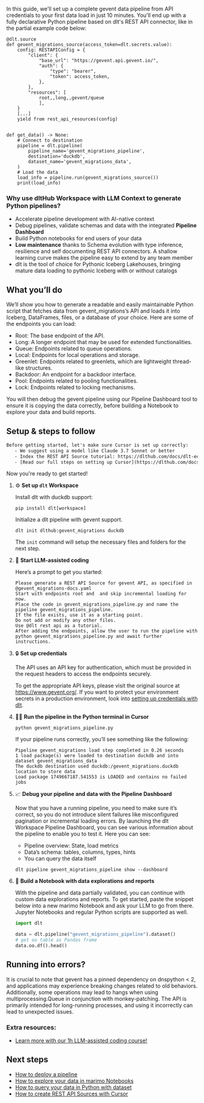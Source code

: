 In this guide, we'll set up a complete gevent data pipeline from API credentials to your first data load in just 10 minutes. You'll end up with a fully declarative Python pipeline based on dlt's REST API connector, like in the partial example code below:

```python-outcome
@dlt.source
def gevent_migrations_source(access_token=dlt.secrets.value):
    config: RESTAPIConfig = {
        "client": {
            "base_url": "https://gevent.api.gevent.io/",
            "auth": {
                "type": "bearer",
                "token": access_token,
            },
        },
        "resources": [
            root,,long,,gevent/queue
            ],
    }
    [...]
    yield from rest_api_resources(config)


def get_data() -> None:
    # Connect to destination
    pipeline = dlt.pipeline(
        pipeline_name='gevent_migrations_pipeline',
        destination='duckdb',
        dataset_name='gevent_migrations_data', 
    )
    # Load the data
    load_info = pipeline.run(gevent_migrations_source())
    print(load_info) 
```

### Why use dltHub Workspace with LLM Context to generate Python pipelines?

- Accelerate pipeline development with AI-native context
- Debug pipelines, validate schemas and data with the integrated **Pipeline Dashboard**
- Build Python notebooks for end users of your data
- **Low maintenance** thanks to Schema evolution with type inference, resilience and self documenting REST API connectors. A shallow learning curve makes the pipeline easy to extend by any team member
- dlt is the tool of choice for Pythonic Iceberg Lakehouses, bringing mature data loading to pythonic Iceberg with or without catalogs

## What you’ll do

We’ll show you how to generate a readable and easily maintainable Python script that fetches data from gevent_migrations’s API and loads it into Iceberg, DataFrames, files, or a database of your choice. Here are some of the endpoints you can load:

- Root: The base endpoint of the API.
- Long: A longer endpoint that may be used for extended functionalities.
- Queue: Endpoints related to queue operations.
- Local: Endpoints for local operations and storage.
- Greenlet: Endpoints related to greenlets, which are lightweight thread-like structures.
- Backdoor: An endpoint for a backdoor interface.
- Pool: Endpoints related to pooling functionalities.
- Lock: Endpoints related to locking mechanisms.

You will then debug the gevent pipeline using our Pipeline Dashboard tool to ensure it is copying the data correctly, before building a Notebook to explore your data and build reports.

## Setup & steps to follow

```default
Before getting started, let's make sure Cursor is set up correctly:
   - We suggest using a model like Claude 3.7 Sonnet or better
   - Index the REST API Source tutorial: https://dlthub.com/docs/dlt-ecosystem/verified-sources/rest_api/ and add it to context as **@dlt rest api**
   - [Read our full steps on setting up Cursor](https://dlthub.com/docs/dlt-ecosystem/llm-tooling/cursor-restapi#23-configuring-cursor-with-documentation)
```

Now you're ready to get started!

1. ⚙️ **Set up `dlt` Workspace**
    
    Install dlt with duckdb support:
    ```shell
    pip install dlt[workspace]
    ```

    Initialize a dlt pipeline with gevent support.
    ```shell
    dlt init dlthub:gevent_migrations duckdb
    ```

    The `init` command will setup the necessary files and folders for the next step.
    
2. 🤠 **Start LLM-assisted coding**
    
    Here’s a prompt to get you started:
    
    ```prompt
    Please generate a REST API Source for gevent API, as specified in @gevent_migrations-docs.yaml 
    Start with endpoints root and  and skip incremental loading for now. 
    Place the code in gevent_migrations_pipeline.py and name the pipeline gevent_migrations_pipeline. 
    If the file exists, use it as a starting point. 
    Do not add or modify any other files. 
    Use @dlt rest api as a tutorial. 
    After adding the endpoints, allow the user to run the pipeline with python gevent_migrations_pipeline.py and await further instructions.
    ```

    
3. 🔒 **Set up credentials** 
    
    The API uses an API key for authentication, which must be provided in the request headers to access the endpoints securely.
    
    To get the appropriate API keys, please visit the original source at https://www.gevent.org/.
    If you want to protect your environment secrets in a production environment, look into [setting up credentials with dlt](https://dlthub.com/docs/walkthroughs/add_credentials).
    
4. 🏃‍♀️ **Run the pipeline in the Python terminal in Cursor**
    
    ```shell
    python gevent_migrations_pipeline.py
    ```
    
    If your pipeline runs correctly, you’ll see something like the following:
    
    ```shell
    Pipeline gevent_migrations load step completed in 0.26 seconds
    1 load package(s) were loaded to destination duckdb and into dataset gevent_migrations_data
    The duckdb destination used duckdb:/gevent_migrations.duckdb location to store data
    Load package 1749667187.541553 is LOADED and contains no failed jobs
    ```
    
5. 📈 **Debug your pipeline and data with the Pipeline Dashboard**

    Now that you have a running pipeline, you need to make sure it’s correct, so you do not introduce silent failures like misconfigured pagination or incremental loading errors. By launching the dlt Workspace Pipeline Dashboard, you can see various information about the pipeline to enable you to test it. Here you can see:
    - Pipeline overview: State, load metrics
    - Data’s schema: tables, columns, types, hints
    - You can query the data itself
    
    ```shell
    dlt pipeline gevent_migrations_pipeline show --dashboard
    ```
    
6. 🐍 **Build a Notebook with data explorations and reports**

    With the pipeline and data partially validated, you can continue with custom data explorations and reports. To get started, paste the snippet below into a new marimo Notebook and ask your LLM to go from there. Jupyter Notebooks and regular Python scripts are supported as well.

    
    ```python
    import dlt

   data = dlt.pipeline("gevent_migrations_pipeline").dataset()
   # get oo table as Pandas frame
   data.oo.df().head()
    ```

## Running into errors?

It is crucial to note that gevent has a pinned dependency on dnspython < 2, and applications may experience breaking changes related to old behaviors. Additionally, some operations may lead to hangs when using multiprocessing.Queue in conjunction with monkey-patching. The API is primarily intended for long-running processes, and using it incorrectly can lead to unexpected issues.

### Extra resources:

- [Learn more with our 1h LLM-assisted coding course!](https://www.youtube.com/watch?v=GGid70rnJuM)

## Next steps

- [How to deploy a pipeline](https://dlthub.com/docs/walkthroughs/deploy-a-pipeline)
- [How to explore your data in marimo Notebooks](https://dlthub.com/docs/general-usage/dataset-access/marimo)
- [How to query your data in Python with dataset](https://dlthub.com/docs/general-usage/dataset-access/dataset)
- [How to create REST API Sources with Cursor](https://dlthub.com/docs/dlt-ecosystem/llm-tooling/cursor-restapi)
